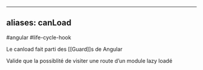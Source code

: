 
---
aliases: canLoad
---
#angular #life-cycle-hook 

Le canload fait parti des [[Guard]]s de Angular

Valide que la possiblité de visiter une route d’un  module lazy loadé

